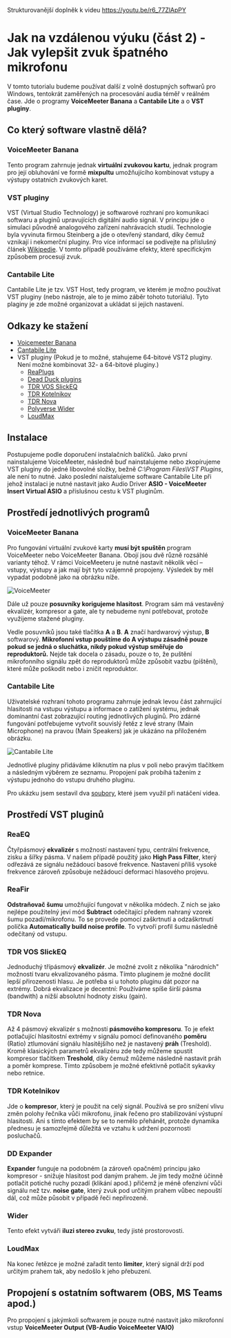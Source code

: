 Strukturovanější doplněk k videu https://youtu.be/r6_77ZlApPY

# Jak na vzdálenou výuku (část 2) - Jak vylepšit zvuk špatného mikrofonu

V tomto tutorialu budeme používat další z volně dostupných softwarů pro Windows, tentokrát zaměřených na procesování audia téměř v reálném čase. Jde o programy **VoiceMeeter Banana** a **Cantabile Lite** a o **VST pluginy**.

## Co který software vlastně dělá?

### VoiceMeeter Banana
Tento program zahrnuje jednak **virtuální zvukovou kartu**, jednak program pro její obluhování ve formě **mixpultu** umožňujícího kombinovat vstupy a výstupy ostatních zvukových karet.

### VST pluginy
VST (Virtual Studio Technology) je softwarové rozhraní pro komunikaci softwaru a pluginů upravujících digitální audio signál. V principu jde o simulaci původně analogového zařízení nahrávacích studií. Technologie byla vyvinuta firmou Steinberg a jde o otevřený standard, díky čemuž vznikají i nekomerční pluginy. Pro více informací se podívejte na příslušný článek [Wikipedie](https://cs.wikipedia.org/wiki/Virtual_Studio_Technology). V tomto případě používáme efekty, které specifickým způsobem procesují zvuk.

### Cantabile Lite
Cantabile Lite je tzv. VST Host, tedy program, ve kterém je možno používat VST pluginy (nebo nástroje, ale to je mimo záběr tohoto tutoriálu). Tyto plaginy je zde možné organizovat a ukládat si jejich nastavení.

## Odkazy ke stažení
- [Voicemeeter Banana](https://vb-audio.com/Voicemeeter/index.htm)
- [Cantabile Lite](https://www.cantabilesoftware.com/free-vst-host)
- VST pluginy (Pokud je to možné, stahujeme 64-bitové VST2 pluginy. Není možné kombinovat 32- a 64-bitové pluginy.)
  - [ReaPlugs](https://www.reaper.fm/reaplugs/)
  - [Dead Duck plugins](http://deadducksoftware.blogspot.com/)
  - [TDR VOS SlickEQ](https://www.tokyodawn.net/tdr-vos-slickeq/)
  - [TDR Kotelnikov](https://www.tokyodawn.net/tdr-kotelnikov/)
  - [TDR Nova](https://www.tokyodawn.net/tdr-nova/)
  - [Polyverse Wider](https://polyversemusic.com/products/wider/)
  - [LoudMax](https://www.kvraudio.com/product/loudmax-by-thomas-mundt)

## Instalace
Postupujeme podle doporučení instalačních balíčků. Jako první nainstalujeme VoiceMeeter, následně buď nainstalujeme nebo zkopírujeme VST pluginy do jedné libovolné složky, bežně *C:\Program Files\VST Plugins*, ale není to nutné. Jako poslední naistalujeme software Cantabile Lite při jehož instalaci je nutné nastavit jako Audio Driver **ASIO - VoiceMeeter Insert Virtual ASIO** a příslušnou cestu k VST pluginům. 

## Prostředí jednotlivých programů
### VoiceMeeter Banana
Pro fungování virtuální zvukové karty **musí být spuštěn** program VoiceMeeter nebo VoiceMeeter Banana. Obojí jsou dvě různě rozsáhlé varianty téhož. V rámci VoiceMeeteru je nutné nastavit několik věcí – vstupy, výstupy a jak mají být tyto vzájemně propojeny. Výsledek by měl vypadat podobně jako na obrázku níže.

![VoiceMeeter]()

Dále už pouze **posuvníky korigujeme hlasitost**. Program sám má vestavěný ekvalizér, kompresor a gate, ale ty nebudeme nyní potřebovat, protože využijeme stažené pluginy.

Vedle posuvníků jsou také tlačítka **A** a **B**. **A** značí hardwarový výstup, **B** softwarový. **Mikrofonní vstup pouštíme do A výstupu zásadně pouze pokud se jedná o sluchátka, nikdy pokud výstup směřuje do reproduktorů.** Nejde tak docela o zásadu, pouze o to, že puštění mikrofonního signálu zpět do reproduktorů může způsobit vazbu (pištění), které může poškodit nebo i zničit reproduktor. 

### Cantabile Lite
Uživatelské rozhraní tohoto programu zahrnuje jednak levou část zahrnující hlasitosti na vstupu výstupu a informace o zatížení systému, jednak dominantní čast zobrazující routing jednotlivých pluginů. Pro zdárné fungování potřebujeme vytvořit souvislý řetěz z levé strany (Main Microphone) na pravou (Main Speakers) jak je ukázáno na přiloženém obrázku.

![Cantabile Lite]()

Jednotlivé pluginy přidáváme kliknutím na plus v poli nebo pravým tlačítkem a následným výběrem ze seznamu. Propojení pak probíhá tažením z výstupu jednoho do vstupu druhého pluginu.

Pro ukázku jsem sestavil dva [soubory](https://uloz.to/file/FwN7TwznPO8O/cantabile-rar), které jsem využil při natáčení videa.

## Prostředí VST pluginů
### ReaEQ
Čtyřpásmový **ekvalizér** s možností nastavení typu, centrální frekvence, zisku a šířky pásma. V našem případě použitý jako **High Pass Filter**, který odřezává ze signálu nežádoucí basové frekvence. Nastavení příliš vysoké frekvence zároveň způsobuje nežádoucí deformaci hlasového projevu.

### ReaFir
**Odstraňovač šumu** umožňující fungovat v několika módech. Z nich se jako nejlépe použitelný jeví mód **Subtract** odečítající předem nahraný vzorek šumu pozadí/mikrofonu. To se provede pomocí zaškrtnutí a odzaškrtnutí políčka **Automatically build noise profile**. To vytvoří profil šumu následně odečítaný od vstupu.

### TDR VOS SlickEQ
Jednoduchý třípásmový **ekvalizér**. Je možné zvolit z několika "národních" možností tvaru ekvalizovaného pásma. Tímto pluginem je možné docílit lepší přirozenosti hlasu. Je potřeba si u tohoto pluginu dát pozor na extrémy. Dobrá ekvalizace je decentní: Používáme spíše širší pásma (bandwith) a nižší absolutní hodnoty zisku (gain).

### TDR Nova
Až 4 pásmový ekvalizér s možností **pásmového kompresoru**. To je efekt potlačující hlasitostní extrémy v signálu pomocí definovaného **poměru** (Ratio) ztlumování signálu hlasitějšího než je nastavený **práh** (Treshold). Kromě klasických parametrů ekvalizéru zde tedy můžeme spustit kompresor tlačítkem **Treshold**, díky čemuž můžeme následně nastavit práh a poměr komprese. Tímto způsobem je možné efektivně potlačit sykavky nebo retnice.

### TDR Kotelnikov
Jde o **kompresor**, který je použit na celý signál. Používá se pro snížení vlivu změn polohy řečníka vůči mikrofonu, jinak řečeno pro stabilizování výstupní hlasitosti. Ani s tímto efektem by se to nemělo přehánět, protože dynamika přednesu je samozřejmě důležitá ve vztahu k udržení pozornosti posluchačů.

### DD Expander
**Expander** funguje na podobném (a zároveň opačném) principu jako kompresor - snižuje hlasitost pod daným prahem. Je jím tedy možné účinně potlačit potiché ruchy pozadí (klikání apod.) přičemž je méně ofenzivní vůči signálu než tzv. **noise gate**, který zvuk pod určitým prahem vůbec nepouští dál, což může působit v případě řeči nepřirozeně.

### Wider
Tento efekt vytváři **iluzi stereo zvuku**, tedy jisté prostorovosti.

### LoudMax
Na konec řetězce je možné zařadit tento **limiter**, který signál drží pod určitým prahem tak, aby nedošlo k jeho přebuzení.

## Propojení s ostatním softwarem (OBS, MS Teams apod.)
Pro propojení s jakýmkoli softwarem je pouze nutné nastavit jako mikrofonní vstup **VoiceMeeter Output (VB-Audio VoiceMeeter VAIO)**